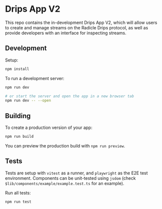 # Drips App V2

This repo contains the in-development Drips App V2, which will allow users to create and manage streams on the Radicle Drips protocol, as well as provide developers with an interface for inspecting streams.

## Development

Setup:

```bash
npm install
```

To run a development server:

```bash
npm run dev

# or start the server and open the app in a new browser tab
npm run dev -- --open
```

## Building

To create a production version of your app:

```bash
npm run build
```

You can preview the production build with `npm run preview`.

## Tests

Tests are setup with `vitest` as a runner, and `playwright` as the E2E test environment. Components can be unit-tested using `jsdom` (check `$lib/components/example/example.test.ts` for an example).

Run all tests:

```bash
npm run test
```